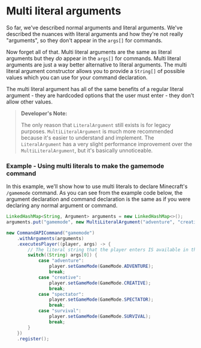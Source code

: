 # Multi literal arguments

So far, we've described normal arguments and literal arguments. We've described the nuances with literal arguments and how they're not really "arguments", so they don't appear in the `args[]` for commands.

Now forget all of that. Multi literal arguments are the same as literal arguments but they _do_ appear in the `args[]` for commands. Multi literal arguments are just a way better alternative to literal arguments. The multi literal argument constructor allows you to provide a `String[]` of possible values which you can use for your command declaration.

The multi literal argument has all of the same benefits of a regular literal argument - they are hardcoded options that the user must enter - they don't allow other values.

> **Developer's Note:**
>
> The only reason that `LiteralArgument` still exists is for legacy purposes. `MultiLiteralArgument` is much more recommended because it's easier to understand and implement. The `LiteralArgument` has a very slight performance improvement over the `MultiLiteralArgument`, but it's basically unnoticeable.

<div class="example">

### Example - Using multi literals to make the gamemode command

In this example, we'll show how to use multi literals to declare Minecraft's `/gamemode` command. As you can see from the example code below, the argument declaration and command declaration is the same as if you were declaring any normal argument or command.

```java
LinkedHashMap<String, Argument> arguments = new LinkedHashMap<>();
arguments.put("gamemode", new MultiLiteralArgument("adventure", "creative", "spectator", "survival"));

new CommandAPICommand("gamemode")
    .withArguments(arguments)
    .executesPlayer((player, args) -> {
        // The literal string that the player enters IS available in the args[]
        switch((String) args[0]) {
            case "adventure":
                player.setGameMode(GameMode.ADVENTURE);
                break;
            case "creative":
                player.setGameMode(GameMode.CREATIVE);
                break;
            case "spectator":
                player.setGameMode(GameMode.SPECTATOR);
                break;
            case "survival":
                player.setGameMode(GameMode.SURVIVAL);
                break;
        }
    }) 
    .register();
```

</div>

